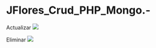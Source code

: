 # JFlores_Crud_PHP_Mongo.-


Actualizar
![](https://github.com/snipgamer1/JFlores_Crud_PHP_Mongo.-/blob/main/Actualizar.jpg?raw=true)

Eliminar
![](https://github.com/snipgamer1/JFlores_Crud_PHP_Mongo.-/blob/main/Eliminar.jpg?raw=true)

